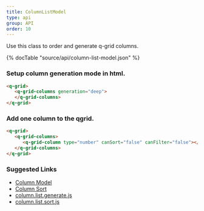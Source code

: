 ```yaml
---
title: ColumnListModel
type: api
group: API
order: 10
---
```

Use this class to order and generate q-grid columns.

{% docTable "source/api/column-list-model.json" %}

### Setup column generation mode in html.

```html
<q-grid>
   <q-grid-columns generation="deep">
   </q-grid-columns>
</q-grid>
```

### Add one column to the qgrid.

```html
<q-grid>
   <q-grid-columns>
      <q-grid-column type="number" canSort="false" canFilter="false"></q-grid-column>
   </q-grid-columns>
</q-grid>
```


### Suggested Links

* [Column Model](/doc/api/column-model.html)
* [Column Sort](/doc/feature/sort.html)
* [column.list.generate.js](https://github.com/qgrid/ng2/blob/master/core/column-list/column.list.generate.js)
* [column.list.sort.js](https://github.com/qgrid/ng2/blob/master/core/column-list/column.list.sort.js)


